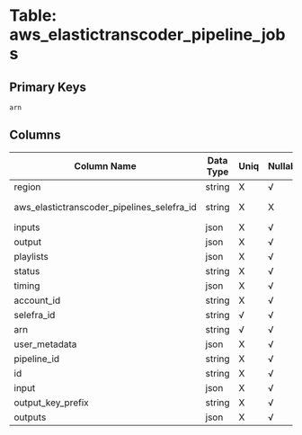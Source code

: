 # Table: aws_elastictranscoder_pipeline_jobs

## Primary Keys 

```
arn
```


## Columns 

|  Column Name   |  Data Type  | Uniq | Nullable | Description | 
|  ----  | ----  | ----  | ----  | ---- | 
| region | string | X | √ |  | 
| aws_elastictranscoder_pipelines_selefra_id | string | X | X | fk to aws_elastictranscoder_pipelines.selefra_id | 
| inputs | json | X | √ |  | 
| output | json | X | √ |  | 
| playlists | json | X | √ |  | 
| status | string | X | √ |  | 
| timing | json | X | √ |  | 
| account_id | string | X | √ |  | 
| selefra_id | string | √ | √ | primary keys value md5 | 
| arn | string | √ | √ |  | 
| user_metadata | json | X | √ |  | 
| pipeline_id | string | X | √ |  | 
| id | string | X | √ |  | 
| input | json | X | √ |  | 
| output_key_prefix | string | X | √ |  | 
| outputs | json | X | √ |  | 


